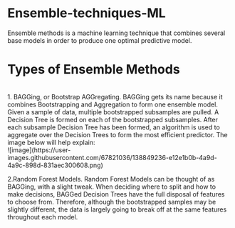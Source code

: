 # Ensemble-techniques-ML
 Ensemble methods is a machine learning technique that combines several base models in order to produce one optimal predictive model. </br >
 <h1>Types of Ensemble Methods</h1 > </br >
1. BAGGing, or Bootstrap AGGregating. BAGGing gets its name because it combines Bootstrapping and Aggregation to form one ensemble model. Given a sample of data, multiple bootstrapped subsamples are pulled. A Decision Tree is formed on each of the bootstrapped subsamples. After each subsample Decision Tree has been formed, an algorithm is used to aggregate over the Decision Trees to form the most efficient predictor. The image below will help explain: </br >
![image](https://user-images.githubusercontent.com/67821036/138849236-e12e1b0b-4a9d-4a9c-898d-831aec300608.png)

2.Random Forest Models. Random Forest Models can be thought of as BAGGing, with a slight tweak. When deciding where to split and how to make decisions, BAGGed Decision Trees have the full disposal of features to choose from. Therefore, although the bootstrapped samples may be slightly different, the data is largely going to break off at the same features throughout each model.

